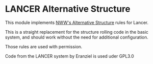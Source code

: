 # LANCER Alternative Structure

This module implements [NWW's Alternative Structure](https://docs.google.com/document/d/1ukwZ1fJe2zktINrwWHbIH0WiTeyqyye0NdlsyFa7IVk/edit?tab=t.0t) rules for Lancer. 

This is a straight replacement for the structure rolling code in the basic system, and should work without the need for additional configuration.

Those rules are used with permission.

Code from the LANCER system by Eranziel is used uder GPL3.0